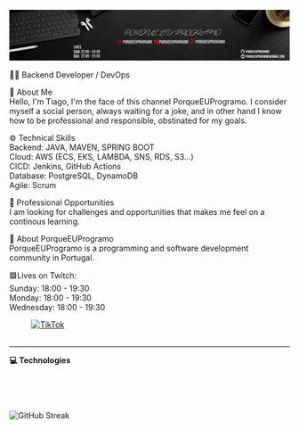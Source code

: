 <img src="images/header.png"></img>

👨‍💻 Backend Developer / DevOps

🚀 About Me<br>
Hello, I'm Tiago, I'm the face of this channel PorqueEUProgramo.
I consider myself a social person, always waiting for a joke, and in other hand I know how to be professional and responsible, obstinated for my goals.

⚙️ Technical Skills<br>
Backend: JAVA, MAVEN, SPRING BOOT<br>
Cloud: AWS (ECS, EKS, LAMBDA, SNS, RDS, S3...)<br>
CICD: Jenkins, GitHub Actions<br>
Database: PostgreSQL, DynamoDB<br>
Agile: Scrum

💼 Professional Opportunities<br>
I am looking for challenges and opportunities that makes me feel on a continous learning.

📧 About PorqueEUProgramo<br>
PorqueEUProgramo is a programming and software development community in Portugal.<br> 

🟪Lives on Twitch:<br>
Sunday: 18:00 - 19:30<br>
Monday: 18:00 - 19:30<br>
Wednesday: 18:00 - 19:30<br>



<a href="https://www.twitch.tv/porqueeuprogramo/"><img src="https://img.shields.io/badge/twitch-%237000e6.svg?&style=for-the-badge&logo=twitch&logoColor=white"  alt=""/></a>&nbsp;&nbsp;&nbsp;&nbsp;
<a href="https://www.youtube.com/porqueeuprogramo/"><img src="https://img.shields.io/badge/youtube-%23ff0000.svg?&style=for-the-badge&logo=youtube&logoColor=white"  alt=""/></a>&nbsp;&nbsp;&nbsp;&nbsp;
<a href="https://www.tiktok.com/@porqueeuprogramo"><img src="https://img.shields.io/badge/tiktok-black.svg?&style=for-the-badge&logo=tiktok" alt="TikTok" /></a>&nbsp;&nbsp;&nbsp;&nbsp;<br>
&nbsp;&nbsp;&nbsp;&nbsp;&nbsp;&nbsp;&nbsp;&nbsp;&nbsp;&nbsp;&nbsp;&nbsp;&nbsp;&nbsp;&nbsp;&nbsp;<a href="https://www.linkedin.com/in/porqueeuprogramo/"><img src="https://img.shields.io/badge/linkedin-%230077B5.svg?&style=for-the-badge&logo=linkedin&logoColor=white"  alt=""/></a>&nbsp;&nbsp;&nbsp;&nbsp;
<a href="mailto:porqueeuprogramo@gmail.com?subject=Hello%20PorqueEUProgramo%20"><img src="https://img.shields.io/badge/gmail-%23D14836.svg?&style=for-the-badge&logo=gmail&logoColor=white"  alt=""/></a>


<hr/>

<summary><b>💻 Technologies</b></summary>

<p>
  <img src="https://cdn.jsdelivr.net/gh/devicons/devicon/icons/java/java-original.svg" style="margin-right: 14px; width: 40px;" alt=""/>
  <img src="https://cdn.jsdelivr.net/gh/devicons/devicon/icons/maven/maven-original.svg" style="width: 40px;" alt=""/>
  <img src="https://cdn.jsdelivr.net/gh/devicons/devicon/icons/spring/spring-original.svg" style="margin-right: 14px; width: 40px;" alt=""/>
  <img src="https://simpleicons.org/icons/amazonaws.svg" style="width: 40px;" alt=""/>
  <img src="https://cdn.jsdelivr.net/gh/devicons/devicon/icons/kubernetes/kubernetes-plain.svg" style="width: 40px;" alt=""/>
  <img src="https://cdn.jsdelivr.net/gh/devicons/devicon/icons/githubactions/githubactions-original.svg" style="width: 40px;" alt=""/>
</p>
<p>
  <img src="https://cdn.jsdelivr.net/gh/devicons/devicon/icons/jenkins/jenkins-original.svg" style="width: 40px;" alt=""/>
  <img src="https://cdn.jsdelivr.net/gh/devicons/devicon/icons/postgresql/postgresql-original.svg" style="margin-right: 14px; width: 40px;" alt=""/>
  <img src="https://cdn.jsdelivr.net/gh/devicons/devicon/icons/intellij/intellij-original.svg" style="margin-right: 14px; width: 40px;" alt=""/>
  <img src="https://cdn.jsdelivr.net/gh/devicons/devicon/icons/git/git-original.svg" style="margin-right: 14px; width: 40px;" alt=""/>
  <img src="https://cdn.jsdelivr.net/gh/devicons/devicon/icons/docker/docker-original.svg" style="margin-right: 14px; width: 40px;" alt=""/>
  <img src="https://cdn.jsdelivr.net/gh/devicons/devicon/icons/react/react-original.svg" style="margin-right: 14px; width: 40px;" alt=""/>
  <img src="https://cdn.jsdelivr.net/gh/devicons/devicon/icons/nextjs/nextjs-line.svg" style="margin-right: 14px; width: 40px;" alt=""/>
</p>


<div>
  <img src="https://streak-stats.demolab.com?user=porqueeuprogramo&theme=dark" alt="GitHub Streak" />
</div>

<div>
  <img vertical-align="baseline" src="https://github-readme-stats-nu-eight-50.vercel.app/api/top-langs/?username=porqueeuprogramo&hide_progress=true&langs_count=6&theme=dark"  alt=""/>
  <img vertical-align="baseline" src="https://github-readme-stats-nu-eight-50.vercel.app/api?username=porqueeuprogramo&show_icons=true&theme=dark&hide_title=true&rank_icon=github&hide_rank=true&hide=contribs"  alt=""/>

</div>
